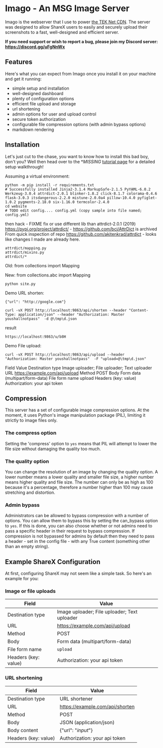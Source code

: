 # Imago - An MSG Image Server

Imago is the webserver that I use to power [the TEK Net CDN](https://i.jacktek.net). The server was designed to allow ShareX users to easily and securely upload their screenshots to a fast, well-designed and efficient server.

**If you need support or wish to report a bug, please join my Discord server: https://discord.gg/uFgNnWx**

## Features

Here's what you can expect from Imago once you install it on your machine and get it running:
- simple setup and installation
- well-designed dashboard
- plenty of configuration options
- efficient file upload and storage
- url shortening
- admin options for user and upload control
- secure token authorization
- configurable file compression options (with admin bypass options)
- markdown rendering

## Installation

Let's just cut to the chase, you want to know how to install this bad boy, don't you? Well then head over to the **MISSING* [tutorial page](https://docs.jacktek.net/imago) for a detailed setup walkthrough!

Assuming a virtual environment:

    python -m pip install -r requirements.txt
    # Successfully installed Jinja2-3.1.4 MarkupSafe-2.1.5 PyYAML-6.0.2 Werkzeug-3.0.4 attrdict-2.0.1 blinker-1.8.2 click-8.1.7 colorama-0.4.6 flask-3.0.3 itsdangerous-2.2.0 mistune-2.0.0a4 pillow-10.4.0 pyfiglet-1.0.2 pygments-2.18.0 six-1.16.0 termcolor-2.4.0
    cd website
    # TODO edit config.... config.yml (copy sample into file named; config.yml)

then hack - FIXME fix or use different lib than attrdict-2.0.1 (2019) https://pypi.org/project/attrdict/ - https://github.com/bcj/AttrDict is archived
From quick inspection of repo https://github.com/akitenkrad/attrdict - looks like changes I made are already here.

    attrdict/mapping.py
    attrdict/mixins.py
    attrdict/*

Old:
    from collections import Mapping

New:
    from collections.abc import Mapping

    python site.py

Demo URL shorten:

    {"url": "http://google.com"}

    curl -vX POST http://localhost:9863/api/shorten --header "Content-Type: application/json" --header "Authorization: Master youshallnotpass"  -d @\tmp\d.json

result

    https://localhost:9863/u/b8H


Demo File upload:

    curl -vX POST http://localhost:9863/api/upload --header "Authorization: Master youshallnotpass"  -F "upload=@\tmp\d.json"

Field	Value
Destination type	Image uploader; File uploader; Text uploader
URL	https://example.com/api/upload
Method	POST
Body	Form data (multipart/form-data)
File form name	upload
Headers (key: value)	Authorization: your api token

## Compression

This server has a set of configurable image compression options. At the moment, it uses Python's image manipulation package (PIL), limiting it strictly to image files only. 

### The compress option

Setting the 'compress' option to `yes` means that PIL will attempt to lower the file size without damaging the quality too much.

### The quality option

You can change the resolution of an image by changing the quality option. A lower number means a lower quality and smaller file size, a higher number means higher quality and file size. The number can only be as high as 100 because it's a percentage, therefore a number higher than 100 may cause stretching and distortion.

### Admin bypass

Administrators can be allowed to bypass compression with a number of options. You can allow them to bypass this by setting the can_bypass option to `yes`. If this is done, you can also choose whether or not admins need to pass a specific header in their request to bypass compression. If compression is not bypassed for admins by default then they need to pass a header - set in the config file - with any True content (something other than an empty string).

## Example ShareX Configuration

At first, configuring ShareX may not seem like a simple task. So here's an example for you:

### Image or file uploads

Field | Value
----- | -----
Destination type | Image uploader; File uploader; Text uploader
URL | https://example.com/api/upload
Method | POST
Body | Form data (multipart/form-data)
File form name | `upload`
Headers (key: value) | Authorization: your api token

### URL shortening

Field | Value
----- | -----
Destination type | URL shortener
URL | https://example.com/api/shorten
Method | POST
Body | JSON (application/json)
Body content | {"url": "$input$"}
Headers (key: value) | Authorization: your api token